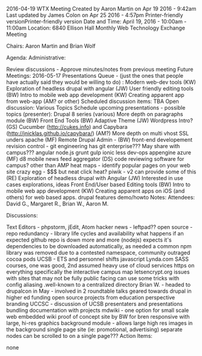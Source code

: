2016-04-19 WTX Meeting
Created by Aaron Martin on Apr 19 2016 - 9:42am 
Last updated by James Colon on Apr 25 2016 - 4:57pm
Printer-friendly versionPrinter-friendly version
Date and Time: April 19, 2016 - 10:00am - 11:00am
Location:  6840 Ellison Hall
Monthly Web Technology Exchange Meeting

Chairs: Aaron Martin and Brian Wolf

Agenda: 
Administrative:

Review discussions - Approve minutes/notes from previous meeting
Future Meetings: 2016-05-17
Presentations Queue - (just the ones that people have actually said they would be willing to do) :
Modern web-dev tools (KW)
Exploration of headless drupal with angular (JW)
User friendly editing tools (BW)
Intro to mobile web app development (KW)
Creating apparent app from web-app (AM? or other)
Scheduled discussion items:
TBA
Open discussion:
Various Topics
Schedule upcoming presentations - possible topics (presenter):
Drupal 8 series (various)
More depth on paragraphs module (BW)
Front End Tools (BW)
Adaptive Theme (JW)
Wordpress Intro? (GS)
Cucumber (http://cukes.info) and Capybara (http://jnicklas.github.io/capybara/) (AM?)
More depth on multi vhost SSL unders apache (MF)
Remote Drupal Admin - (BW)
front-end developement
revision control - git
engineering has git enterprise???  May share with campus???
angular
node.js
grunt
gulp
ionic
less
dev-ops
appengine
azure (MF)
d8
mobile news feed aggregator (DS)
code reviewing software for campus?  other than AMP
heat maps - identify popular pages on your web site
crazy egg - $$$ but neat
click heat?
piwik - v2 can provide some of this (RE)
Exploration of headless drupal with Angular (JW)
Interested in use cases explorations, ideas
Front End/User based Editing tools (BW)
Intro to mobile web app development (KW)
Creating apparent apps on iOS (and others) for web based apps.
drupal features demo/howto
Notes: 
Attendees: David G., Margaret R., Brian W., Aaron M.

Discussions:

Text Editors - phpstorm, jEdit, Atom
hacker news - leftpad??
open source - repo redundancy - library life cycles and availability
what happens if an expected github repo is down
more and more (nodejs) expects it's dependencies to be downloaded automatically, as needed
a common npm library was removed due to a contested namespace, community outraged
cocoa pods
UCSB - ETS and personnel shifts
javascript
​Lynda.com
SASS courses, one was good, 2nd assumed heavy use of cloud services
https on everything
specifically the interactive campus map
letsencrypt.org
issues with sites that may not be fully public facing
can use some tricks with config aliasing .well-known to a centralized directory
Brian W. - headed to drupalcon in May - involved in 2 roundtable talks geared towards drupal in higher ed
​​funding open source projects from education perspective
branding
UCCSC - discussion of UCSB presentaters and presentations
bundling documentation with projects
mdwiki - one option for small scale web embedded wiki
proof of concept site by BW for bren
​responsive with large, hi-res graphics
​​background module - allows large high res images in the background
single page site (ie: promotional, advertising)
separate nodes can be scrolled to on a single page???
Action Items:

none
